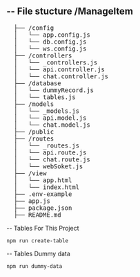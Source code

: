 -- File stucture
/ManageItem
-----------
<pre>
  ├── /config
  │   └── app.config.js
  │   └── db.config.js
  │   └── ws.config.js
  ├── /controllers
  │   └── _controllers.js
  │   └── api.controller.js
  │   └── chat.controller.js
  ├── /database
  │   └── dummyRecord.js
  │   └── tables.js
  ├── /models
  │   └── _models.js
  │   └── api.model.js
  │   └── chat.model.js
  ├── /public
  ├── /routes
  │   └── _routes.js
  │   └── api.route.js
  │   └── chat.route.js
  │   └── webSoket.js
  ├── /view
  │   └── app.html
  │   └── index.html
  ├── .env-example
  ├── app.js
  ├── package.json
  ├── README.md
</pre>
-- Tables For This Project
```
npm run create-table
```
-- Tables Dummy data
```
npm run dummy-data

```